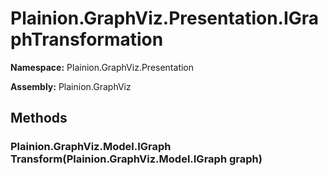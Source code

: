 
# Plainion.GraphViz.Presentation.IGraphTransformation

**Namespace:** Plainion.GraphViz.Presentation

**Assembly:** Plainion.GraphViz


## Methods

### Plainion.GraphViz.Model.IGraph Transform(Plainion.GraphViz.Model.IGraph graph)
